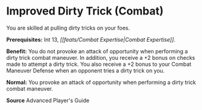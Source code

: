 ﻿---
cssclass: [feats]

---
# Improved Dirty Trick (Combat)

You are skilled at pulling dirty tricks on your foes.

**Prerequisites:** Int 13, _[[feats/Combat Expertise|Combat Expertise]]_.

**Benefit:** You do not provoke an attack of opportunity when performing a dirty trick combat maneuver. In addition, you receive a +2 bonus on checks made to attempt a dirty trick. You also receive a +2 bonus to your Combat Maneuver Defense when an opponent tries a dirty trick on you.

**Normal:** You provoke an attack of opportunity when performing a dirty trick combat maneuver.

**Source** Advanced Player's Guide